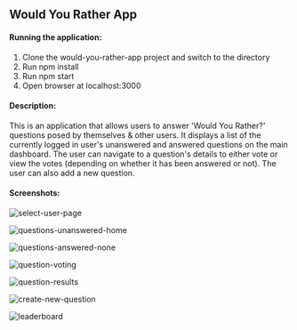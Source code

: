 ## Would You Rather App

#### Running the application:
1. Clone the would-you-rather-app project and switch to the directory
2. Run npm install
3. Run npm start
4. Open browser at localhost:3000

#### Description:
This is an application that allows users to answer 'Would You Rather?' questions posed by themselves & other users. It displays a list of the currently logged in user's unanswered and answered questions on the main dashboard. The user can navigate to a question's details to either vote or view the votes (depending on whether it has been answered or not). The user can also add a new question. 

#### Screenshots:
![select-user-page](https://react-nd-would-you-rather-app-screenshots.s3.amazonaws.com/Select-User-Page.png)

![questions-unanswered-home](https://react-nd-would-you-rather-app-screenshots.s3.amazonaws.com/Questions-Unanswered.png)

![questions-answered-none](https://react-nd-would-you-rather-app-screenshots.s3.amazonaws.com/Questions-Answered-Empty.png)

![question-voting](https://react-nd-would-you-rather-app-screenshots.s3.amazonaws.com/Question-Voting.png)

![question-results](https://react-nd-would-you-rather-app-screenshots.s3.amazonaws.com/Question-Results.png)

![create-new-question](https://react-nd-would-you-rather-app-screenshots.s3.amazonaws.com/Create-New-Question.png)

![leaderboard](https://react-nd-would-you-rather-app-screenshots.s3.amazonaws.com/Leaderboard.png)